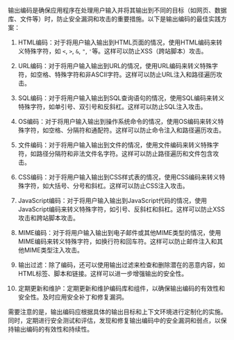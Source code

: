 输出编码是确保应用程序在处理用户输入并将其输出到不同的目标（如网页、数据库、文件等）时，防止安全漏洞和攻击的重要措施。以下是输出编码的最佳实践方案：

1. HTML编码：对于将用户输入输出到HTML页面的情况，使用HTML编码来转义特殊字符，如 `<`, `>`, `&`, `"`, `'`等。这样可以防止XSS（跨站脚本）攻击。

2. URL编码：对于将用户输入输出到URL的情况，使用URL编码来转义特殊字符，如空格、特殊字符和非ASCII字符。这样可以防止URL注入和路径遍历攻击。

3. SQL编码：对于将用户输入输出到SQL查询语句的情况，使用SQL编码来转义特殊字符，如单引号、双引号和反斜杠。这样可以防止SQL注入攻击。

4. OS编码：对于将用户输入输出到操作系统命令的情况，使用OS编码来转义特殊字符，如空格、分隔符和通配符。这样可以防止命令注入和路径遍历攻击。

5. 文件编码：对于将用户输入输出到文件的情况，使用文件编码来转义特殊字符，如路径分隔符和非法文件名字符。这样可以防止路径遍历和文件包含攻击。

6. CSS编码：对于将用户输入输出到CSS样式表的情况，使用CSS编码来转义特殊字符，如大括号、分号和斜杠。这样可以防止CSS注入攻击。

7. JavaScript编码：对于将用户输入输出到JavaScript代码的情况，使用JavaScript编码来转义特殊字符，如引号、反斜杠和斜杠。这样可以防止XSS攻击和跨站脚本攻击。

8. MIME编码：对于将用户输入输出到电子邮件或其他MIME类型的情况，使用MIME编码来转义特殊字符，如换行符和回车符。这样可以防止邮件注入和其他MIME类型注入攻击。

9. 输出过滤：除了编码，还可以使用输出过滤来检查和删除潜在的恶意内容，如HTML标签、脚本和链接。这样可以进一步增强输出的安全性。

10. 定期更新和维护：定期更新和维护编码库和组件，以确保输出编码的有效性和安全性。及时应用安全补丁和修复漏洞。

需要注意的是，输出编码应根据具体的输出目标和上下文环境进行定制化的实施。同时，定期进行安全测试和评估，发现和修复输出编码中的安全漏洞和弱点，以保持输出编码的有效性和持续性。